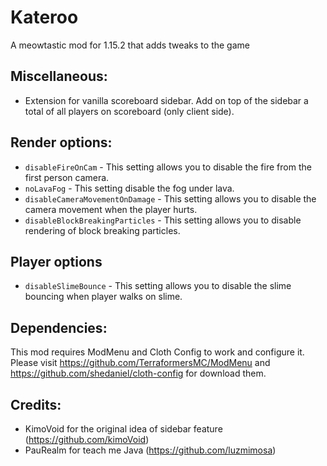 # Kateroo
A meowtastic mod for 1.15.2 that adds tweaks to the game

## Miscellaneous:

- Extension for vanilla scoreboard sidebar. Add on top of the sidebar a total of all players on scoreboard (only client side).


## Render options:

- ``disableFireOnCam`` - This setting allows you to disable the fire from the first person camera.
- ``noLavaFog`` - This setting disable the fog under lava.
- ``disableCameraMovementOnDamage`` - This setting allows you to disable the camera movement when the player hurts.
- ``disableBlockBreakingParticles`` - This setting allows you to disable rendering of block breaking particles.

## Player options

- ``disableSlimeBounce`` - This setting allows you to disable the slime bouncing when player walks on slime.

## Dependencies:

This mod requires ModMenu and Cloth Config to work and configure it. Please visit https://github.com/TerraformersMC/ModMenu and https://github.com/shedaniel/cloth-config for download them.

## Credits:

- KimoVoid for the original idea of sidebar feature (https://github.com/kimoVoid)
- PauRealm for teach me Java (https://github.com/luzmimosa)
